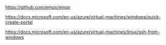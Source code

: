 

https://github.com/emqx/emqx

https://docs.microsoft.com/en-us/azure/virtual-machines/windows/quick-create-portal

https://docs.microsoft.com/en-us/azure/virtual-machines/linux/ssh-from-windows

